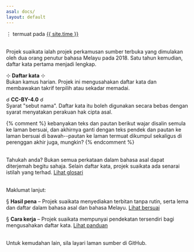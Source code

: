 ```yaml
---
asal: docs/
layout: default
---
```

&#8942; termuat pada [{{ site.time }}](termuat.md)

&nbsp;  
Projek suaikata ialah projek perkamusan sumber terbuka yang
dimulakan oleh dua orang penutur bahasa Melayu pada 2018.
Satu tahun kemudian, daftar kata pertama menjadi lengkap.

&#8889; **Daftar kata** &#8889;  
Bukan kamus harian. Projek ini mengusahakan daftar kata dan
membawakan takrif terpilih atau sekadar memadai.

&#9740; **CC-BY-4.0** &#9740;  
Syarat "sebut nama". Daftar kata itu boleh digunakan secara
bebas dengan syarat menyatakan perakuan hak cipta asal.

{% comment %}
kebanyakan teks dan pautan berikut wajar disalin semula ke
laman bersuai, dan akhirnya ganti dengan teks pendek dan
pautan ke laman bersuai di bawah--pautan ke laman termuat
dikumpul sekaligus di perenggan akhir juga, mungkin?
{% endcomment %}

&nbsp;  
Tahukah anda? Bukan semua perkataan dalam bahasa asal dapat
diterjemah begitu sahaja. Selain daftar kata, projek suaikata
ada senarai istilah yang terhad.
[Lihat glosari](glosari.md)

&nbsp;  
Maklumat lanjut:

&sect; **Hasil pena**
&ndash; Projek suaikata menyediakan terbitan tanpa rutin,
serta lema dan daftar dalam bahasa asal dan bahasa Melayu.
[Lihat bersuai](bersuai.md)

&sect; **Cara kerja**
&ndash; Projek suaikata mempunyai pendekatan tersendiri bagi
mengusahakan daftar kata.
[Lihat panduan](panduan/index.md)

&nbsp;  
Untuk kemudahan lain, sila layari laman sumber di GitHub.
